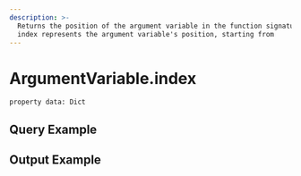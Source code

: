 ```yaml
---
description: >-
  Returns the position of the argument variable in the function signature. The
  index represents the argument variable's position, starting from
---
```


# ArgumentVariable.index

`property data: Dict`



## Query Example



## Output Example

